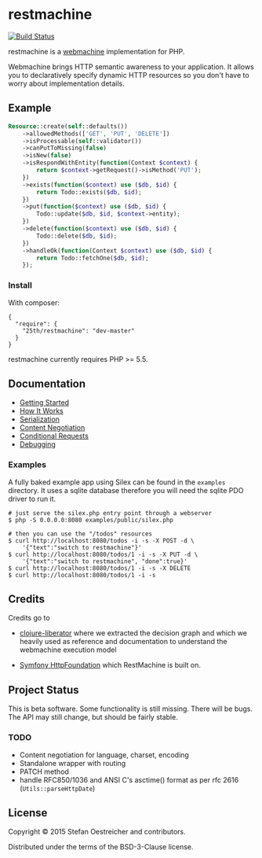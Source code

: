 # restmachine

[![Build Status](https://travis-ci.org/25th-floor/restmachine.svg?branch=master)](https://travis-ci.org/25th-floor/restmachine)

restmachine is a [webmachine](https://github.com/webmachine/webmachine) implementation for PHP.

Webmachine brings HTTP semantic awareness to your application. It allows you to declaratively
specify dynamic HTTP resources so you don't have to worry about implementation details.

## Example

```php
Resource::create(self::defaults())
    ->allowedMethods(['GET', 'PUT', 'DELETE'])
    ->isProcessable(self::validator())
    ->canPutToMissing(false)
    ->isNew(false)
    ->isRespondWithEntity(function(Context $context) {
        return $context->getRequest()->isMethod('PUT');
    })
    ->exists(function($context) use ($db, $id) {
        return Todo::exists($db, $id);
    })
    ->put(function($context) use ($db, $id) {
        Todo::update($db, $id, $context->entity);
    })
    ->delete(function($context) use ($db, $id) {
        Todo::delete($db, $id);
    })
    ->handleOk(function(Context $context) use ($db, $id) {
        return Todo::fetchOne($db, $id);
    });
```

### Install

With composer:

```
{
  "require": {
    "25th/restmachine": "dev-master"
  }
}
```

restmachine currently requires PHP >= 5.5.

## Documentation

- [Getting Started](doc/getting-started.md)
- [How It Works](doc/how-it-works.md)
- [Serialization](doc/serialization.md)
- [Content Negotiation](doc/content-negotiation.md)
- [Conditional Requests](doc/conditional-requests.md)
- [Debugging](doc/debugging.md)

### Examples

A fully baked example app using Silex can be found in the `examples` directory.
It uses a sqlite database therefore you will need the sqlite PDO driver to run it.

```
# just serve the silex.php entry point through a webserver
$ php -S 0.0.0.0:8080 examples/public/silex.php

# then you can use the "/todos" resources
$ curl http://localhost:8080/todos -i -s -X POST -d \
    '{"text":"switch to restmachine"}'
$ curl http://localhost:8080/todos/1 -i -s -X PUT -d \
    '{"text":"switch to restmachine", "done":true}'
$ curl http://localhost:8080/todos/1 -i -s -X DELETE
$ curl http://localhost:8080/todos/1 -i -s
```

## Credits

Credits go to

- [clojure-liberator](http://clojure-liberator.github.io/liberator/)
  where we extracted the decision graph and which we heavily used as reference and documentation to understand the webmachine execution model

- [Symfony HttpFoundation](https://github.com/symfony/HttpFoundation)
  which RestMachine is built on.
   
## Project Status

This is beta software. Some functionality is still missing.
There will be bugs. The API may still change, but should be fairly stable.

### TODO

- Content negotiation for language, charset, encoding
- Standalone wrapper with routing
- PATCH method
- handle RFC850/1036 and ANSI C's asctime() format as per rfc 2616 (`Utils::parseHttpDate`)

## License

Copyright © 2015 Stefan Oestreicher and contributors.

Distributed under the terms of the BSD-3-Clause license.
